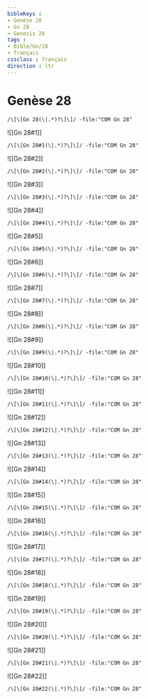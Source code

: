 ```yaml
---
bibleKeys : 
- Genèse 28
- Gn 28
- Genesis 28
tags : 
- Bible/Gn/28
- français
cssclass : français
direction : ltr
---
```


# Genèse 28

```query
/\[\[Gn 28(\|.*)?\]\]/ -file:"COM Gn 28"
```



![[Gn 28#1]]

```query
/\[\[Gn 28#1(\|.*)?\]\]/ -file:"COM Gn 28"
```

![[Gn 28#2]]

```query
/\[\[Gn 28#2(\|.*)?\]\]/ -file:"COM Gn 28"
```

![[Gn 28#3]]

```query
/\[\[Gn 28#3(\|.*)?\]\]/ -file:"COM Gn 28"
```

![[Gn 28#4]]

```query
/\[\[Gn 28#4(\|.*)?\]\]/ -file:"COM Gn 28"
```

![[Gn 28#5]]

```query
/\[\[Gn 28#5(\|.*)?\]\]/ -file:"COM Gn 28"
```

![[Gn 28#6]]

```query
/\[\[Gn 28#6(\|.*)?\]\]/ -file:"COM Gn 28"
```

![[Gn 28#7]]

```query
/\[\[Gn 28#7(\|.*)?\]\]/ -file:"COM Gn 28"
```

![[Gn 28#8]]

```query
/\[\[Gn 28#8(\|.*)?\]\]/ -file:"COM Gn 28"
```

![[Gn 28#9]]

```query
/\[\[Gn 28#9(\|.*)?\]\]/ -file:"COM Gn 28"
```

![[Gn 28#10]]

```query
/\[\[Gn 28#10(\|.*)?\]\]/ -file:"COM Gn 28"
```

![[Gn 28#11]]

```query
/\[\[Gn 28#11(\|.*)?\]\]/ -file:"COM Gn 28"
```

![[Gn 28#12]]

```query
/\[\[Gn 28#12(\|.*)?\]\]/ -file:"COM Gn 28"
```

![[Gn 28#13]]

```query
/\[\[Gn 28#13(\|.*)?\]\]/ -file:"COM Gn 28"
```

![[Gn 28#14]]

```query
/\[\[Gn 28#14(\|.*)?\]\]/ -file:"COM Gn 28"
```

![[Gn 28#15]]

```query
/\[\[Gn 28#15(\|.*)?\]\]/ -file:"COM Gn 28"
```

![[Gn 28#16]]

```query
/\[\[Gn 28#16(\|.*)?\]\]/ -file:"COM Gn 28"
```

![[Gn 28#17]]

```query
/\[\[Gn 28#17(\|.*)?\]\]/ -file:"COM Gn 28"
```

![[Gn 28#18]]

```query
/\[\[Gn 28#18(\|.*)?\]\]/ -file:"COM Gn 28"
```

![[Gn 28#19]]

```query
/\[\[Gn 28#19(\|.*)?\]\]/ -file:"COM Gn 28"
```

![[Gn 28#20]]

```query
/\[\[Gn 28#20(\|.*)?\]\]/ -file:"COM Gn 28"
```

![[Gn 28#21]]

```query
/\[\[Gn 28#21(\|.*)?\]\]/ -file:"COM Gn 28"
```

![[Gn 28#22]]

```query
/\[\[Gn 28#22(\|.*)?\]\]/ -file:"COM Gn 28"
```

